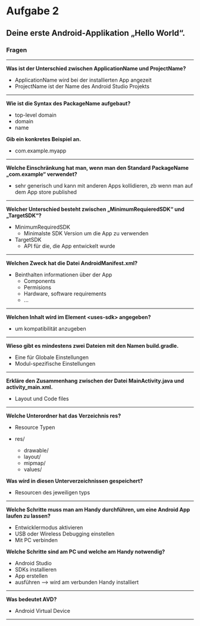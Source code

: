 # Aufgabe 2
## Deine erste Android-Applikation „Hello World“.

### Fragen

<hr>

**Was ist der Unterschied zwischen ApplicationName und ProjectName?**

- ApplicationName wird bei der installierten App angezeit
- ProjectName ist der Name des Android Studio Projekts 

<hr>

**Wie ist die Syntax des PackageName aufgebaut?**

- top-level domain
- domain
- name

**Gib ein konkretes Beispiel an.**

- com.example.myapp

<hr>

**Welche Einschränkung hat man, wenn man den Standard PackageName „com.example“ verwendet?**

- sehr generisch und kann mit anderen Apps kollidieren, zb wenn man auf dem App store published

<hr>

**Welcher Unterschied besteht zwischen „MinimumRequieredSDK“ und „TargetSDK“?**

- MinimumRequiredSDK
    - Minimalste SDK Version um die App zu verwenden
- TargetSDK
    - API für die, die App entwickelt wurde

<hr>

**Welchen Zweck hat die Datei AndroidManifest.xml?**

- Beinthalten informationen über der App
    - Components
    - Permisions
    - Hardware, software requirements
    - ...

<hr>

**Welchen Inhalt wird im Element \<uses-sdk> angegeben?**

- um kompatibilität anzugeben

<hr>

**Wieso gibt es mindestens zwei Dateien mit den Namen build.gradle.**

- Eine für Globale Einstellungen
- Modul-spezifische Einstellungen

<hr>

**Erkläre den Zusammenhang zwischen der Datei MainActivity.java und activity_main.xml.**

- Layout und Code files

<hr>

**Welche Unterordner hat das Verzeichnis res?**

- Resource Typen

- res/
    - drawable/
    - layout/
    - mipmap/
    - values/

**Was wird in diesen Unterverzeichnissen gespeichert?**

- Resourcen des jeweiligen typs

<hr>

**Welche Schritte muss man am Handy durchführen, um eine Android App laufen zu lassen?** 

- Entwicklermodus aktivieren
- USB oder Wireless Debugging einstellen
- Mit PC verbinden

**Welche Schritte sind am PC und welche am Handy notwendig?**

- Android Studio
- SDKs installieren
- App erstellen
- ausführen --> wird am verbunden Handy installiert

<hr>

**Was bedeutet AVD?**

- Android Virtual Device

<hr> 